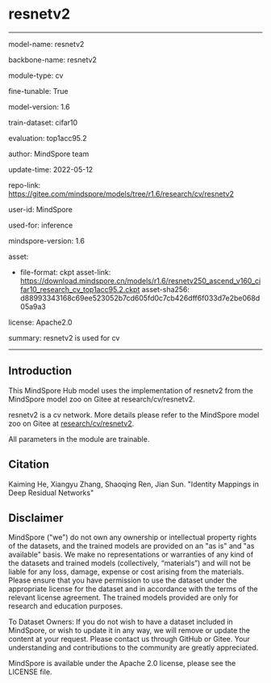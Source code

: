 # resnetv2

---

model-name: resnetv2

backbone-name: resnetv2

module-type: cv

fine-tunable: True

model-version: 1.6

train-dataset: cifar10

evaluation: top1acc95.2

author: MindSpore team

update-time: 2022-05-12

repo-link: <https://gitee.com/mindspore/models/tree/r1.6/research/cv/resnetv2>

user-id: MindSpore

used-for: inference

mindspore-version: 1.6

asset:

-
    file-format: ckpt
    asset-link: <https://download.mindspore.cn/models/r1.6/resnetv250_ascend_v160_cifar10_research_cv_top1acc95.2.ckpt>
    asset-sha256: d88993343168c69ee523052b7cd605fd0c7cb426dff6f033d7e2be068d05a9a3

license: Apache2.0

summary: resnetv2 is used for cv

---

## Introduction

This MindSpore Hub model uses the implementation of resnetv2 from the MindSpore model zoo on Gitee at research/cv/resnetv2.

resnetv2 is a cv network. More details please refer to the MindSpore model zoo on Gitee at [research/cv/resnetv2](https://gitee.com/mindspore/models/blob/r1.6/research/cv/resnetv2/README_CN.md).

All parameters in the module are trainable.

## Citation

Kaiming He, Xiangyu Zhang, Shaoqing Ren, Jian Sun. "Identity Mappings in Deep Residual Networks"

## Disclaimer

MindSpore ("we") do not own any ownership or intellectual property rights of the datasets, and the trained models are provided on an "as is" and "as available" basis. We make no representations or warranties of any kind of the datasets and trained models (collectively, “materials”) and will not be liable for any loss, damage, expense or cost arising from the materials. Please ensure that you have permission to use the dataset under the appropriate license for the dataset and in accordance with the terms of the relevant license agreement. The trained models provided are only for research and education purposes.

To Dataset Owners: If you do not wish to have a dataset included in MindSpore, or wish to update it in any way, we will remove or update the content at your request. Please contact us through GitHub or Gitee. Your understanding and contributions to the community are greatly appreciated.

MindSpore is available under the Apache 2.0 license, please see the LICENSE file.
